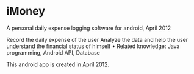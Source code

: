 iMoney
======

A personal daily expense logging software for android, April 2012

Record the daily expense of the user
Analyze the data and help the user understand the financial status of himself
• Related knowledge: Java programming, Android API, Database

This android app is created in April 2012.
